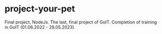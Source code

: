 # project-your-pet
Final project, NodeJs.
The last, final project of GoIT.
Completion of training in GoIT (01.06.2022 - 29.05.2023).